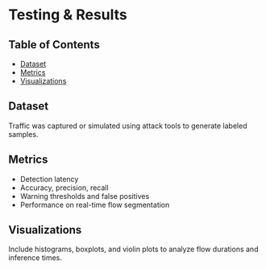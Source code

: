 # Testing & Results

## Table of Contents
- [Dataset](#dataset)
- [Metrics](#metrics)
- [Visualizations](#visualizations)

## Dataset

Traffic was captured or simulated using attack tools to generate labeled samples.

## Metrics

- Detection latency
- Accuracy, precision, recall
- Warning thresholds and false positives
- Performance on real-time flow segmentation

## Visualizations

Include histograms, boxplots, and violin plots to analyze flow durations and inference times.
